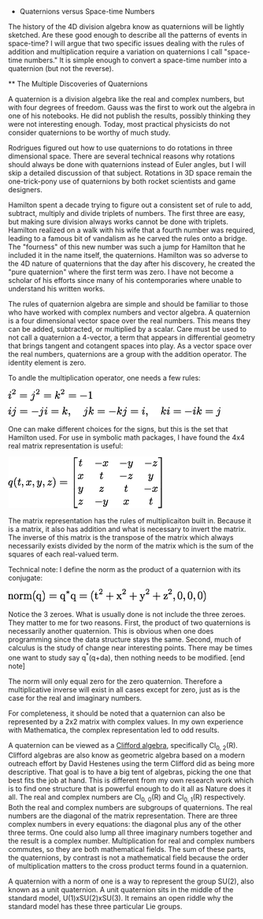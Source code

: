* Quaternions versus Space-time Numbers

The history of the 4D division algebra know as quaternions will be lightly
sketched. Are these good enough to describe all the patterns of events in
space-time? I will argue that two specific issues dealing with the rules of
addition and multiplication require a variation on quaternions I call
"space-time numbers." It is simple enough to convert a space-time number into a
quaternion (but not the reverse).

** The Multiple Discoveries of Quaternions

A quaternion is a division algebra like the real and complex numbers, but with
four degrees of freedom. Gauss was the first to work out the algebra in one of
his notebooks. He did not publish the results, possibly thinking they were not
interesting enough. Today, most practical physicists do not consider
quaternions to be worthy of much study.

Rodrigues figured out how to use quaternions to do rotations in three
dimensional space. There are several technical reasons why rotations should
always be done with quaternions instead of Euler angles, but I will skip a
detailed discussion of that subject. Rotations in 3D space remain the
one-trick-pony use of quaternions by both rocket scientists and game designers.

Hamilton spent a decade trying to figure out a consistent set of rule to add,
subtract, multiply and divide triplets of numbers. The first three are easy,
but making sure division always works cannot be done with triplets. Hamilton
realized on a walk with his wife that a fourth number was required, leading to
a famous bit of vandalism as he carved the rules onto a bridge. The "fourness"
of this new number was such a jump for Hamilton that he included it in the name
itself, the quaternions. Hamilton was so adverse to the 4D nature of
quaternions that the day after his discovery, he created the "pure quaternion"
where the first term was zero. I have not become a scholar of his efforts since
many of his contemporaries where unable to understand his written works.

The rules of quaternion algebra are simple and should be familiar to those who
have worked with complex numbers and vector algebra. A quaternion is a four
dimensional vector space over the real numbers. This means they can be added,
subtracted, or multiplied by a scalar. Care must be used to not call a
quaternion a 4-vector, a term that appears in differential geometry that brings
tangent and cotangent spaces into play. As a vector space over the real
numbers, quaternions are a group with the addition operator. The identity
element is zero.

To andle the multiplication operator, one needs a few rules:

![](quaternion_multiplication_rules.png)

One can make different choices for the signs, but this is the set that Hamilton
used. For use in symbolic math packages, I have found the 4x4 real matrix
representation is useful:

![](quaternion_matrix.png)

The matrix representation has the rules of multiplicaiton built in. Because it
is a matrix, it also has addition and what is necessary to invert the matrix.
The inverse of this matrix is the transpose of the matrix which always
necessarily exists divided by the norm of the matrix which is the sum of the
squares of each real-valued term.

Technical note: I define the norm as the product of a quaternion with its
conjugate:

![](quaternion_norm.png)

Notice the 3 zeroes. What is usually done is not include the three zeroes. They
matter to me for two reasons. First, the product of two quaternions is
necessarily another quaternion. This is obvious when one does programming since
the data structure stays the same. Second, much of calculus is the study of
change near interesting points. There may be times one want to study say q<sup>\*</sup>(q+da), 
then nothing needs to be modified.
[end note]

The norm will only equal zero for the zero quaternion. Therefore a
multiplicative inverse will exist in all cases except for zero, just as is the
case for the real and imaginary numbers.

For completeness, it should be noted that a quaternion can also be represented
by a 2x2 matrix with complex values. In my own experience with Mathematica, the
complex representation led to odd results.

A quaternion can be viewed as a [Clifford algebra](https://en.wikipedia.org/wiki/Clifford_algebra), specifically
Cl<sub>0, 2</sub>(R). Clifford algebras are also know as geometric algebra based
on a modern outreach effort by David Hestenes using the term Clifford did as
being more descriptive. That goal is to have a big tent of algebras, picking
the one that best fits the job at hand. This is different from my own research
work which is to find one structure that is powerful enough to do it all as
Nature does it all. The real and complex numbers are Cl<sub>0, 0</sub>(R) and
Cl<sub>0, 1</sub>(R) respectively. Both the real and complex numbers are
subgroups of quaternions. The real numbers are the diagonal of the matrix
representation. There are three complex numbers in every equations: the
diagonal plus any of the other three terms. One could also lump all three
imaginary numbers together and the result is a complex number. Multiplication
for real and complex numbers commutes, so they are both mathematical fields.
The sum of these parts, the quaternions, by contrast is not a mathematical
field because the order of multiplication matters to the cross product terms
found in a quaternion.

A quaternion with a norm of one is a way to represent the group SU(2), also
known as a unit quaternion. A unit quaternion sits in the middle of the
standard model, U(1)xSU(2)xSU(3). It remains an open riddle why the standard
model has these three particular Lie groups. 


